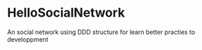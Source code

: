 # HelloSocialNetwork
An social network using DDD structure for learn better practies to developpment
